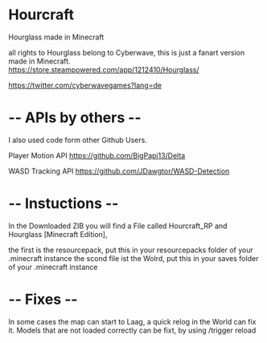 # Hourcraft
Hourglass made in Minecraft
>
all rights to Hourglass belong to Cyberwave, this is just a fanart version made in Minecraft.
https://store.steampowered.com/app/1212410/Hourglass/
>
https://twitter.com/cyberwavegames?lang=de
>
>
>
>
# -- APIs by others --
I also used code form other Github Users.
>
Player Motion API
https://github.com/BigPapi13/Delta
>
WASD Tracking API
https://github.com/JDawgtor/WASD-Detection
>
>
# -- Instuctions --
In the Downloaded ZIB you will find a File called Hourcraft_RP and Hourglass [Minecraft Edition],
>
the first is the resourcepack, put this in your resourcepacks folder of your .minecraft instance
the scond file ist the Wolrd, put this in your saves folder of your .minecraft instance 
>
# -- Fixes --
In some cases the map can start to Laag, a quick relog in the World can fix it.
Models that are not loaded correctly can be fixt, by using /trigger reload
